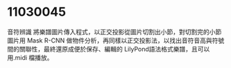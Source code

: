 # 11030045
音符辨識
將樂譜圖片傳入程式，以正交投影從圖片切割出小節，對切割完的小節圖片用 Mask R-CNN 做物件分析，再同樣以正交投影法，以找出音符音高與符號間的關聯性，最終還原成便於保存、編輯的 LilyPond語法格式樂譜，且可以用.midi 檔播放。
